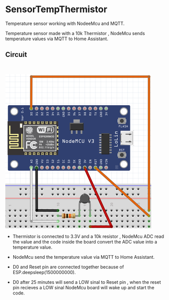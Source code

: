 # SensorTempThermistor

Temperature sensor working with NodeeMcu and MQTT.

Temperature sensor made with a 10k Thermistor , NodeMcu sends temperature values via MQTT to Home Assistant.





## Circuit
<br>

![GitHub Logo](https://github.com/xDiogox/SensorTempThermistor/blob/master/Images/Setup.png)
  
- Thermistor is connected to 3.3V and a 10k resistor , NodeMcu ADC read the value and the code inside the board convert the ADC value into a temperature value.

- NodeMcu send the temperature value via MQTT to Home Assistant.

- D0 and Reset pin are connected together because of ESP.deepsleep(1500000000). 

- D0 after 25 minutes will send a LOW sinal to Reset pin , when the reset pin recieves a LOW sinal NodeMcu board will wake up and start the code.

<br>

<h1>


